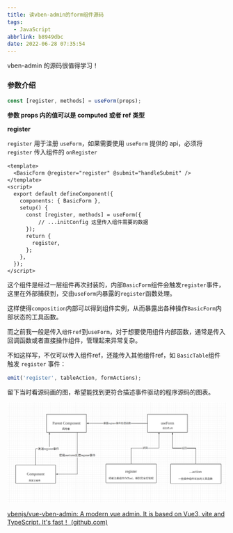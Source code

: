 ```yaml
---
title: 读vben-admin的form组件源码
tags:
  - JavaScript
abbrlink: b8949dbc
date: 2022-06-28 07:35:54
---
```


vben-admin 的源码很值得学习！

<!--more-->

### 参数介绍

```javascript
const [register, methods] = useForm(props);
```

**参数 props 内的值可以是 computed 或者 ref 类型**

**register**

`register` 用于注册 `useForm`，如果需要使用 `useForm` 提供的 api，必须将 `register` 传入组件的 `onRegister`

```vue
<template>
  <BasicForm @register="register" @submit="handleSubmit" />
</template>
<script>
  export default defineComponent({
    components: { BasicForm },
    setup() {
      const [register, methods] = useForm({
          // ...initConfig 这里传入组件需要的数据
      });
      return {
        register,
      };
    },
  });
</script>
```

这个组件是经过一层组件再次封装的，内部`BasicForm`组件会触发`register`事件，这里在外部捕获到，交由`useForm`内暴露的`register`函数处理。

这样使得`composition`内部可以得到组件实例，从而暴露出各种操作`BasicForm`内部状态的工具函数。

而之前我一般是传入`组件ref`到`useForm`，对于想要使用组件内部函数，通常是传入回调函数或者直接操作组件，管理起来异常复杂。

不如这样写，不仅可以传入组件ref，还能传入其他组件ref，如 `BasicTable`组件触发 `register` 事件：

```javascript
emit('register', tableAction, formActions);
```

留下当时看源码画的图，希望能找到更符合描述事件驱动的程序源码的图表。

![](./读vben-admin的form组件源码/show.png)

[vbenjs/vue-vben-admin: A modern vue admin. It is based on Vue3, vite and TypeScript. It's fast！ (github.com)](https://github.com/vbenjs/vue-vben-admin)
